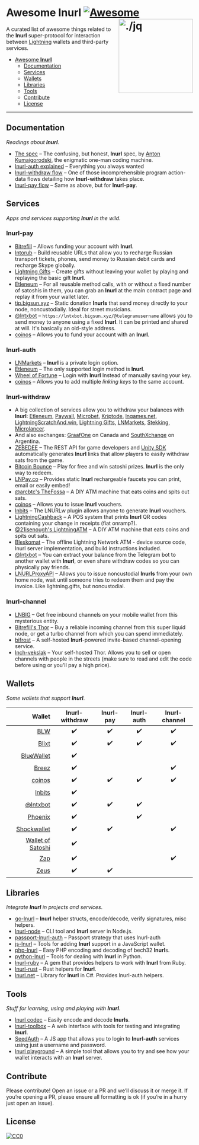 Awesome lnurl [![Awesome](https://cdn.rawgit.com/sindresorhus/awesome/d7305f38d29fed78fa85652e3a63e154dd8e8829/media/badge.svg)](https://github.com/sindresorhus/awesome) <img src="https://i.imgur.com/wNtVhj3.png" width="200" align="right" alt="./jq">
========================================================================

A curated list of awesome things related to the **lnurl** super-protocol for interaction between [Lightning](https://github.com/lightningnetwork/lightning-rfc) wallets and third-party services.

* [Awesome **lnurl**](#awesome-lnurl)
  * [Documentation](#documentation)
  * [Services](#services)
  * [Wallets](#wallets)
  * [Libraries](#libraries)
  * [Tools](#tools)
  * [Contribute](#contribute)
  * [License](#license)

----


Documentation
------------------------------------------------------------------------

_Readings about **lnurl**_.

* [The spec](https://github.com/btcontract/lnurl-rfc) &ndash; The confusing, but honest, **lnurl** spec, by [Anton Kumaigorodski](https://twitter.com/akumaigorodski), the enigmatic one-man coding machine.
* [lnurl-auth explained](https://xn--57h.bigsun.xyz/lnurl-auth.html) &ndash; Everything you always wanted
* [lnurl-withdraw flow](https://⚡️.bigsun.xyz/lnurl-withdraw-flow.txt) &ndash; One of those incomprehensible program action-data flows detailing how **lnurl-withdraw** takes place.
* [lnurl-pay flow](https://⚡️.bigsun.xyz/lnurl-pay-flow.txt) &ndash; Same as above, but for **lnurl-pay**.


Services
------------------------------------------------------------------------

_Apps and services supporting **lnurl** in the wild_.

### lnurl-pay

* [Bitrefill](https://bitrefill.com/) &ndash; Allows funding your account with **lnurl**.
* [lntorub](https://vds.sw4me.com/rulnurl/)	&ndash; Build reusable URLs that allow you to recharge Russian transport tickets, phones, send money to Russian debit cards and recharge Skype globally.
* [Lightning Gifts](https://lightning.gifts/) &ndash; Create gifts without leaving your wallet by playing and replaying the basic gift **lnurl**.
* [Etleneum](https://etleneum.com/) &ndash; For all reusable method calls, with or without a fixed number of satoshis in them, you can grab an **lnurl** at the main contract page and replay it from your wallet later.
* [tip.bigsun.xyz](https://tip.bigsun.xyz) &ndash; Static donation **lnurls** that send money directly to your node, noncustodially. Ideal for street musicians.
* [@lntxbot](https://t.me/lntxbot) &ndash; `https://lntxbot.bigsun.xyz/@telegramusername` allows you to send money to anyone using a fixed **lnurl**. It can be printed and shared at will. It's basically an old-style address.
* [coinos](https://coinos.io/) &ndash; Allows you to fund your account with an **lnurl**.

### lnurl-auth

* [LNMarkets](https://lnmarkets.com/) &ndash; **lnurl** is a private login option.
* [Etleneum](https://etleneum.com/) &ndash; The only supported login method is **lnurl**.
* [Wheel of Fortune](https://fortune.lngames.net) &ndash; Login with **lnurl** Instead of manually saving your key.
* [coinos](https://coinos.io/) &ndash; Allows you to add multiple _linking keys_ to the same account.

### lnurl-withdraw

* A big collection of services allow you to withdraw your balances with **lnurl**: [Etleneum](https://etleneum.com/), [Paywall](https://paywall.link), [Microbet](https://microbet.fun/), [Kriptode](https://kriptode.com/), [lngames.net](https://lngames.net/), [LightningScratchAnd.win](https://lightningscratchand.win/), [Lightning Gifts](https://lightning.gifts/), [LNMarkets](https://lnmarkets.com/), [Stekking](https://stekking.com), [Microlancer](https://microlancer.io/).
* And also exchanges: [GraafOne](https://www.graaf.one/) on Canada and [SouthXchange](https://www.southxchange.com/) on Argentina.
* [ZEBEDEE](https://documentation.zebedee.io/) &ndash; The REST API for game developers and [Unity SDK](https://github.com/zebedeeio/unity-sdk) automatically generates **lnurl** links that allow players to easily withdraw sats from the game.
* [Bitcoin Bounce](https://thndr.games/) &ndash; Play for free and win satoshi prizes. **lnurl** is the only way to redeem.
* [LNPay.co](https://lnpay.co) &ndash; Provides static **lnurl** rechargeable faucets you can print, email or easily embed!
* [@arcbtc's TheFossa](https://twitter.com/BTCSocialist/status/1176206194333147136) &ndash; A DIY ATM machine that eats coins and spits out sats.
* [coinos](https://coinos.io/) &ndash; Allows you to issue **lnurl** vouchers.
* [lnbits](https://lnbits.org/) &ndash; The LNURLw plugin allows anyone to generate **lnurl** vouchers.
* [LightningCashback](https://twitter.com/21isenough/status/1193631492603293698) &ndash; A POS system that prints **lnurl** QR codes containing your change in receipts (fiat onramp?).
* [@21isenough's LightningATM](https://twitter.com/21isenough/status/1194963700110770176) &ndash; A DIY ATM machine that eats coins and spits out sats.
* [Bleskomat](https://github.com/samotari/bleskomat) &ndash; The offline Lightning Network ATM - device source code, lnurl server implementation, and build instructions included.
* [@lntxbot](https://t.me/lntxbot) &ndash; You can extract your balance from the Telegram bot to another wallet with **lnurl**, or even share withdraw codes so you can physically pay friends.
* [LNURLProxyAPI](https://github.com/21isenough/LNURLProxyAPI) &ndash; Allows you to issue noncustodial **lnurls** from your own home node, wait until someone tries to redeem them and pay the invoice. Like lightning.gifts, but noncustodial.

### lnurl-channel

* [LNBIG](https://lnbig.com/) &ndash; Get free inbound channels on your mobile wallet from this mysterious entity.
* [Bitrefill's Thor](https://www.bitrefill.com/thor) &ndash; Buy a reliable incoming channel from this super liquid node, or get a turbo channel from which you can spend immediately.
* [bifrost](https://github.com/takinbo/bifrost) &ndash; A self-hosted **lnurl**-powered invite-based channel-opening service.
* [lnch-vekslak](https://github.com/Kixunil/lnch-vekslak) &ndash; Your self-hosted Thor. Allows you to sell or open channels with people in the streets (make sure to read and edit the code before using or you'll pay a high price).


Wallets
------------------------------------------------------------------------

_Some wallets that support **lnurl**_.

| Wallet | lnurl-withdraw | lnurl-pay | lnurl-auth | lnurl-channel |
| ---: | :---: | :---: | :---: | :---: |
| [BLW](https://lightning-wallet.com/) | :heavy_check_mark: | :heavy_check_mark: | :heavy_check_mark: | :heavy_check_mark: |
| [Blixt](https://github.com/hsjoberg/blixt-wallet) | :heavy_check_mark: | :heavy_check_mark: | :heavy_check_mark: | :heavy_check_mark: |
| [BlueWallet](https://bluewallet.io/) | :heavy_check_mark: |  |  |  |
| [Breez](https://breez.technology/) | :heavy_check_mark: |  |  | :heavy_check_mark: |
| [coinos](https://coinos.io/) | :heavy_check_mark: | :heavy_check_mark: | :heavy_check_mark: | :heavy_check_mark: |
| [lnbits](https://lnbits.org/) | :heavy_check_mark: |  |  |  |
| [@lntxbot](https://t.me/lntxbot) | :heavy_check_mark: | :heavy_check_mark: | :heavy_check_mark: |  |
| [Phoenix](https://phoenix.acinq.co/) | :heavy_check_mark: |  | :heavy_check_mark: |  |
| [Shockwallet](https://shockwallet.app/) | :heavy_check_mark: | :heavy_check_mark: |  | :heavy_check_mark: |
| [Wallet of Satoshi](https://www.walletofsatoshi.com/) | :heavy_check_mark: |  |  |  |
| [Zap](https://www.zaphq.io/) | :heavy_check_mark: |  |  | :heavy_check_mark: |
| [Zeus](https://github.com/ZeusLN/zeus) | :heavy_check_mark: | :heavy_check_mark: |  |  |

Libraries
------------------------------------------------------------------------

_Integrate **lnurl** in projects and services_.

* [go-lnurl](https://github.com/fiatjaf/go-lnurl) &ndash; **lnurl** helper structs, encode/decode, verify signatures, misc helpers.
* [lnurl-node](https://github.com/chill117/lnurl-node) &ndash; CLI tool and **lnurl** server in Node.js.
* [passport-lnurl-auth](https://github.com/chill117/passport-lnurl-auth) &ndash; Passport strategy that uses lnurl-auth
* [js-lnurl](https://github.com/fiatjaf/js-lnurl) &ndash; Tools for adding **lnurl** support in a JavaScript wallet.
* [php-lnurl](https://github.com/tkijewski/php-lnurl) &ndash; Easy PHP encoding and decoding of bech32 **lnurl**s.
* [python-lnurl](https://github.com/python-ln/lnurl) &ndash; Tools for dealing with **lnurl** in Python.
* [lnurl-ruby](https://github.com/bumi/lnurl-ruby) &ndash; A gem that provides helpers to work with **lnurl** from Ruby.
* [lnurl-rust](https://github.com/edouardparis/rust-lnurl) &ndash; Rust helpers for **lnurl**.
* [lnurl.net](https://github.com/Horndev/lnurl.net) &ndash; Library for **lnurl** in C#. Provides lnurl-auth helpers.


Tools
------------------------------------------------------------------------

_Stuff for learning, using and playing with **lnurl**_.

* [lnurl codec](https://lnurl.bigsun.xyz/codec) &ndash; Easily encode and decode **lnurls**.
* [lnurl-toolbox](https://lnurl-toolbox.degreesofzero.com/) &ndash; A web interface with tools for testing and integrating **lnurl**.
* [SeedAuth](https://seedauth.etleneum.com/) &ndash; A JS app that allows you to login to **lnurl-auth** services using just a username and password.
* [lnurl playground](https://lnurl.bigsun.xyz/) &ndash; A simple tool that allows you to try and see how your wallet interacts with an **lnurl** server.

Contribute
------------------------------------------------------------------------

Please contribute! Open an issue or a PR and we’ll discuss it or merge it. If
you’re opening a PR, please ensure all formatting is ok (if you’re in a hurry
just open an issue).


License
------------------------------------------------------------------------

[![CC0](https://licensebuttons.net/p/zero/1.0/88x31.png)](https://creativecommons.org/publicdomain/zero/1.0/)
